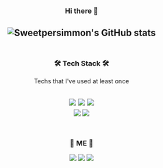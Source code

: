 <div align="center">

### Hi there 👋
  
![Sweetpersimmon's GitHub stats](https://github-readme-stats.vercel.app/api?username=sweetpersimmon&show_icons=true&theme=react)
  <br><br>
  -------
### 🛠 Tech Stack 🛠
  Techs that I've used at least once
  
  <img src="https://img.shields.io/badge/Python-3766AB?style=flat-square&logo=Python&logoColor=white"/></a>
  <img src="https://img.shields.io/badge/RStudio-75AADB?style=flat-square&logo=RStudio&logoColor=white"/></a>
  <img src="https://img.shields.io/badge/MySQL-4479A1?style=flat-square&logo=MySQL&logoColor=white"/></a>
  <br>
  <img src="https://img.shields.io/badge/Spark-E25A1C?style=flat-square&logo=Apache Spark&logoColor=white"/></a>
  <img src="https://img.shields.io/badge/kafka-231F20?style=flat-square&logo=Apache Kafka&logoColor=white"/></a>
<br><br>
----
### 💫 ME 💫
<a href="https://velog.io/@sweetpersimmon" target="_blank"><img src="https://img.shields.io/badge/Velog-20c997?style=flat-square&logo=Vimeo&logoColor=white"/></a>
<img src="https://img.shields.io/badge/Notion-000000?style=flat-square&logo=Notion&logoColor=white"/></a>
<a href="mailto:gghdwl1103@gmail.com" target="_blank"><img src="https://img.shields.io/badge/Gmail-EA4335?style=flat-square&logo=Gmail&logoColor=white"/></a>

</div>
